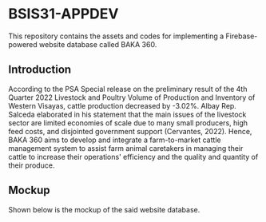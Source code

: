 # BSIS31-APPDEV
This repository contains the assets and codes for implementing a Firebase-powered website database called BAKA 360.

## Introduction
According to the PSA Special release on the preliminary result of the 4th Quarter 2022 Livestock and Poultry Volume of Production and Inventory of Western Visayas, cattle production decreased by -3.02%. Albay Rep. Salceda elaborated in his statement that the main issues of the livestock sector are limited economies of scale due to many small producers, high feed costs, and disjointed government support (Cervantes, 2022). Hence, BAKA 360 aims to develop and integrate a farm-to-market cattle management system to assist farm animal caretakers in managing their cattle to increase their operations' efficiency and the quality and quantity of their produce.

## Mockup
Shown below is the mockup of the said website database.
